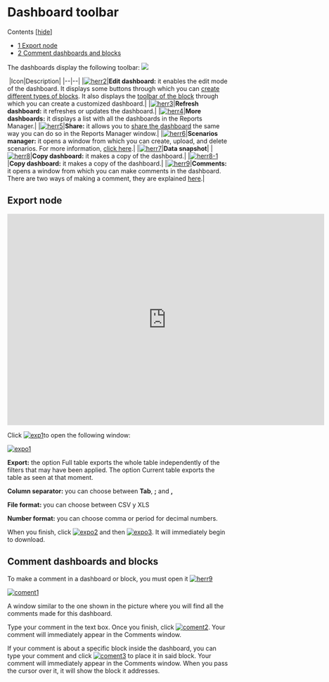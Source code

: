 
# Dashboard toolbar
Contents  [[hide](http://www.cubeplat.com:8081/wiki/en/knowledge-base/dashboard-toolbar-2/#)]

-   [1  Export node](http://www.cubeplat.com:8081/wiki/en/knowledge-base/dashboard-toolbar-2/#Export_node)
-   [2  Comment dashboards and blocks](http://www.cubeplat.com:8081/wiki/en/knowledge-base/dashboard-toolbar-2/#Comment_dashboards_and_blocks)

The dashboards display the following toolbar:
[![](http://www.cubeplat.com:8081/wiki/wp-content/uploads/2016/08/herr1.png)](http://www.cubeplat.com:8081/wiki/wp-content/uploads/2016/08/herr1.png)

‍‍
|Icon|Description|
|--|--|
|[![herr2](http://www.cubeplat.com:8081/wiki/wp-content/uploads/2016/03/herr2.png)](http://www.cubeplat.com:8081/wiki/wp-content/uploads/2016/03/herr2.png)|**Edit dashboard:** it enables the edit mode of the dashboard. It displays some buttons through which you can  [create different types of blocks](http://www.cubeplat.com:8081/wiki/en/knowledge-base/create-blocks/). It also displays the  [toolbar of the block](http://www.cubeplat.com:8081/wiki/en/knowledge-base/blocks-toolbar/)  through which you can create a customized dashboard.|
|[![herr3](http://www.cubeplat.com:8081/wiki/wp-content/uploads/2016/03/herr3.png)](http://www.cubeplat.com:8081/wiki/wp-content/uploads/2016/03/herr3.png)|**Refresh dashboard:** it refreshes or updates the dashboard.|
|[![herr4](http://www.cubeplat.com:8081/wiki/wp-content/uploads/2016/03/herr4.png)](http://www.cubeplat.com:8081/wiki/wp-content/uploads/2016/03/herr4.png)|**More dashboards:** it displays a list with all the dashboards in the Reports Manager.|
|[![herr5](http://www.cubeplat.com:8081/wiki/wp-content/uploads/2016/03/herr5.png)](http://www.cubeplat.com:8081/wiki/wp-content/uploads/2016/03/herr5.png)|**Share:**  it allows you to  [share the dashboard](http://www.cubeplat.com:8081/wiki/en/knowledge-base/reports-manager-2/#Share_dashboard_or_report)  the same way you can do so in the Reports Manager window.|
|[![herr6](http://www.cubeplat.com:8081/wiki/wp-content/uploads/2016/03/herr6.png)](http://www.cubeplat.com:8081/wiki/wp-content/uploads/2016/03/herr6.png)|**Scenarios manager:** it opens a window from which you can create, upload, and delete scenarios. For more information,  [click here](http://www.cubeplat.com:8081/wiki/en/knowledge-base/scenario-manager-2/).|
|[![herr7](http://www.cubeplat.com:8081/wiki/wp-content/uploads/2016/03/herr7.png)](http://www.cubeplat.com:8081/wiki/wp-content/uploads/2016/03/herr7.png)|**Data snapshot**|
|[![herr8](http://www.cubeplat.com:8081/wiki/wp-content/uploads/2016/03/herr8.png)](http://www.cubeplat.com:8081/wiki/wp-content/uploads/2016/03/herr8.png)|**Copy dashboard:** it makes a copy of the dashboard.|
|[![herr8-1](http://www.cubeplat.com:8081/wiki/wp-content/uploads/2016/08/herr8-1-e1472584135603.png)](http://www.cubeplat.com:8081/wiki/wp-content/uploads/2016/08/herr8-1-e1472584135603.png)|**Copy dashboard:** it makes a copy of the dashboard.|
|[![herr9](http://www.cubeplat.com:8081/wiki/wp-content/uploads/2016/03/herr9.png)](http://www.cubeplat.com:8081/wiki/wp-content/uploads/2016/03/herr9.png)|**Comments:** it opens a window from which you can make comments in the dashboard. There are two ways of making a comment, they are explained  [here](http://www.cubeplat.com:8081/wiki/en/knowledge-base/dashboard-toolbar-2/#Comment_dashboards_and_blocks).|

## Export node

<iframe width="721" height="480" src="https://www.youtube.com/embed/FewRhJzi25A?list=PLhZdWvtJsasTSZeamYJ6TIs_ApZPD4ex-" frameborder="0" allow="autoplay; encrypted-media" allowfullscreen></iframe>

Click [![exp1](http://www.cubeplat.com:8081/wiki/wp-content/uploads/2016/07/exp1-e1468261874974.png)](http://www.cubeplat.com:8081/wiki/wp-content/uploads/2016/07/exp1.png)to open the following window:

[![expo1](http://www.cubeplat.com:8081/wiki/wp-content/uploads/2016/07/expo1-e1468262579254.png)](http://www.cubeplat.com:8081/wiki/wp-content/uploads/2016/07/expo1.png)

**Export:** the option Full table exports the whole table independently of the filters that may have been applied. The option Current table exports the table as seen at that moment.

**Column separator:** you can choose between **Tab**, **;** and **,**

**File format:** you can choose between CSV y XLS

**Number format:** you can choose comma or period for decimal numbers.

When you finish, click  [![expo2](http://www.cubeplat.com:8081/wiki/wp-content/uploads/2016/07/expo2.png)](http://www.cubeplat.com:8081/wiki/wp-content/uploads/2016/07/expo2.png) and then  [![expo3](http://www.cubeplat.com:8081/wiki/wp-content/uploads/2016/07/expo3.png)](http://www.cubeplat.com:8081/wiki/wp-content/uploads/2016/07/expo3.png). It will immediately begin to download.

## Comment dashboards and blocks

To make a comment in a dashboard or block, you must open it  [![herr9](http://www.cubeplat.com:8081/wiki/wp-content/uploads/2016/03/herr9.png)](http://www.cubeplat.com:8081/wiki/wp-content/uploads/2016/03/herr9.png)

[![coment1](http://www.cubeplat.com:8081/wiki/wp-content/uploads/2016/04/coment1.png)](http://www.cubeplat.com:8081/wiki/wp-content/uploads/2016/04/coment1.png)

A window similar to the one shown in the picture where you will find all the comments made for this dashboard.

Type your comment in the text box. Once you finish, click  [![coment2](http://www.cubeplat.com:8081/wiki/wp-content/uploads/2016/04/coment2.png)](http://www.cubeplat.com:8081/wiki/wp-content/uploads/2016/04/coment2.png). Your comment will immediately appear in the Comments window.

If your comment is about a specific block inside the dashboard, you can type your comment and click  [![coment3](http://www.cubeplat.com:8081/wiki/wp-content/uploads/2016/04/coment3.png)](http://www.cubeplat.com:8081/wiki/wp-content/uploads/2016/04/coment3.png)  to place it in said block. Your comment will immediately appear in the Comments window. When you pass the cursor over it, it will show the block it addresses.
<!--stackedit_data:
eyJoaXN0b3J5IjpbLTk1MDA0MDYwMl19
-->